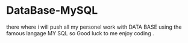 # DataBase-MySQL
there where i will push all my personel work with DATA BASE using the famous langage MY SQL so
Good luck to me 
enjoy coding . 
